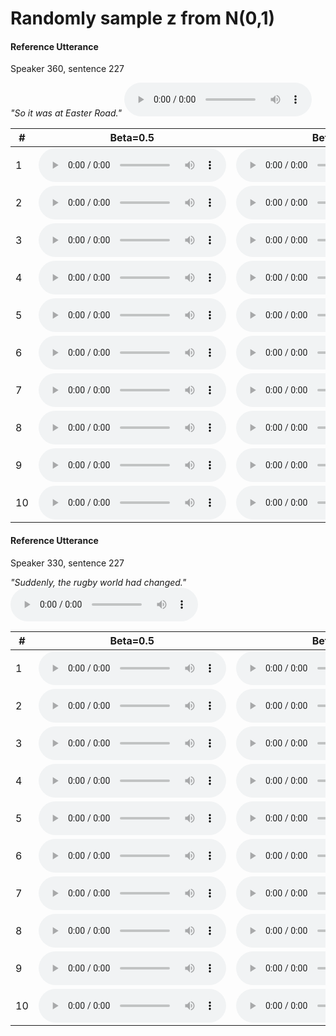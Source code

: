 # Randomly sample z from N(0,1)

#### Reference Utterance
Speaker 360, sentence 227

*"So it was at Easter Road."*
<audio src="vae/samples_from_ref_utterance/p360_227.orig.wav" controls></audio> 


|  # | Beta=0.5 | Beta=1 | Beta=2 | Beta=5 | 
| --- | --- | --- | --- | --- |
| 1 | <audio src="vae/samples_from_ref_utterance/p360_227_ref_embedding_resample_lambda_0.5_0.wav" controls></audio> | <audio src="vae/samples_from_ref_utterance/p360_227_ref_embedding_resample_lambda_1_0.wav" controls></audio>  |  <audio src="vae/samples_from_ref_utterance/p360_227_ref_embedding_resample_lambda_2_0.wav" controls></audio>  |  <audio src="vae/samples_from_ref_utterance/p360_227_ref_embedding_resample_lambda_5_0.wav" controls></audio>  |
| 2 | <audio src="vae/samples_from_ref_utterance/p360_227_ref_embedding_resample_lambda_0.5_1.wav" controls></audio> | <audio src="vae/samples_from_ref_utterance/p360_227_ref_embedding_resample_lambda_1_1.wav" controls></audio>  |  <audio src="vae/samples_from_ref_utterance/p360_227_ref_embedding_resample_lambda_2_1.wav" controls></audio>  |  <audio src="vae/samples_from_ref_utterance/p360_227_ref_embedding_resample_lambda_5_1.wav" controls></audio>  |
| 3 | <audio src="vae/samples_from_ref_utterance/p360_227_ref_embedding_resample_lambda_0.5_2.wav" controls></audio> | <audio src="vae/samples_from_ref_utterance/p360_227_ref_embedding_resample_lambda_1_2.wav" controls></audio>  |  <audio src="vae/samples_from_ref_utterance/p360_227_ref_embedding_resample_lambda_2_2.wav" controls></audio>  |  <audio src="vae/samples_from_ref_utterance/p360_227_ref_embedding_resample_lambda_5_2.wav" controls></audio>  |
| 4 | <audio src="vae/samples_from_ref_utterance/p360_227_ref_embedding_resample_lambda_0.5_3.wav" controls></audio> | <audio src="vae/samples_from_ref_utterance/p360_227_ref_embedding_resample_lambda_1_3.wav" controls></audio>  |  <audio src="vae/samples_from_ref_utterance/p360_227_ref_embedding_resample_lambda_2_3.wav" controls></audio>  |  <audio src="vae/samples_from_ref_utterance/p360_227_ref_embedding_resample_lambda_5_3.wav" controls></audio>  |
| 5 | <audio src="vae/samples_from_ref_utterance/p360_227_ref_embedding_resample_lambda_0.5_4.wav" controls></audio> | <audio src="vae/samples_from_ref_utterance/p360_227_ref_embedding_resample_lambda_1_4.wav" controls></audio>  |  <audio src="vae/samples_from_ref_utterance/p360_227_ref_embedding_resample_lambda_2_4.wav" controls></audio>  |  <audio src="vae/samples_from_ref_utterance/p360_227_ref_embedding_resample_lambda_5_4.wav" controls></audio>  |
| 6 | <audio src="vae/samples_from_ref_utterance/p360_227_ref_embedding_resample_lambda_0.5_5.wav" controls></audio> | <audio src="vae/samples_from_ref_utterance/p360_227_ref_embedding_resample_lambda_1_5.wav" controls></audio>  |  <audio src="vae/samples_from_ref_utterance/p360_227_ref_embedding_resample_lambda_2_5.wav" controls></audio>  |  <audio src="vae/samples_from_ref_utterance/p360_227_ref_embedding_resample_lambda_5_5.wav" controls></audio>  |
| 7 | <audio src="vae/samples_from_ref_utterance/p360_227_ref_embedding_resample_lambda_0.5_6.wav" controls></audio> | <audio src="vae/samples_from_ref_utterance/p360_227_ref_embedding_resample_lambda_1_6.wav" controls></audio>  |  <audio src="vae/samples_from_ref_utterance/p360_227_ref_embedding_resample_lambda_2_6.wav" controls></audio>  |  <audio src="vae/samples_from_ref_utterance/p360_227_ref_embedding_resample_lambda_5_6.wav" controls></audio>  |
| 8 | <audio src="vae/samples_from_ref_utterance/p360_227_ref_embedding_resample_lambda_0.5_7.wav" controls></audio> | <audio src="vae/samples_from_ref_utterance/p360_227_ref_embedding_resample_lambda_1_7.wav" controls></audio>  |  <audio src="vae/samples_from_ref_utterance/p360_227_ref_embedding_resample_lambda_2_7.wav" controls></audio>  |  <audio src="vae/samples_from_ref_utterance/p360_227_ref_embedding_resample_lambda_5_7.wav" controls></audio>  |
| 9 | <audio src="vae/samples_from_ref_utterance/p360_227_ref_embedding_resample_lambda_0.5_8.wav" controls></audio> | <audio src="vae/samples_from_ref_utterance/p360_227_ref_embedding_resample_lambda_1_8.wav" controls></audio>  |  <audio src="vae/samples_from_ref_utterance/p360_227_ref_embedding_resample_lambda_2_8.wav" controls></audio>  |  <audio src="vae/samples_from_ref_utterance/p360_227_ref_embedding_resample_lambda_5_8.wav" controls></audio>  |
| 10 | <audio src="vae/samples_from_ref_utterance/p360_227_ref_embedding_resample_lambda_0.5_9.wav" controls></audio> | <audio src="vae/samples_from_ref_utterance/p360_227_ref_embedding_resample_lambda_1_9.wav" controls></audio>  |  <audio src="vae/samples_from_ref_utterance/p360_227_ref_embedding_resample_lambda_2_9.wav" controls></audio>  |  <audio src="vae/samples_from_ref_utterance/p360_227_ref_embedding_resample_lambda_5_9.wav" controls></audio>  |


#### Reference Utterance
Speaker 330, sentence 227

*"Suddenly, the rugby world had changed."*
<audio src="vae/samples_from_ref_utterance/p330_227.orig.wav" controls></audio> 

|  # | Beta=0.5 | Beta=1 | Beta=2 | Beta=5 | 
| --- | --- | --- | --- | --- |
| 1 | <audio src="vae/samples_from_ref_utterance/p330_227_ref_embedding_resample_lambda_0.5_0.wav" controls></audio> | <audio src="vae/samples_from_ref_utterance/p330_227_ref_embedding_resample_lambda_1_0.wav" controls></audio>  |  <audio src="vae/samples_from_ref_utterance/p330_227_ref_embedding_resample_lambda_2_0.wav" controls></audio>  |  <audio src="vae/samples_from_ref_utterance/p330_227_ref_embedding_resample_lambda_5_0.wav" controls></audio>  |
| 2 | <audio src="vae/samples_from_ref_utterance/p330_227_ref_embedding_resample_lambda_0.5_1.wav" controls></audio> | <audio src="vae/samples_from_ref_utterance/p330_227_ref_embedding_resample_lambda_1_1.wav" controls></audio>  |  <audio src="vae/samples_from_ref_utterance/p330_227_ref_embedding_resample_lambda_2_1.wav" controls></audio>  |  <audio src="vae/samples_from_ref_utterance/p330_227_ref_embedding_resample_lambda_5_1.wav" controls></audio>  |
| 3 | <audio src="vae/samples_from_ref_utterance/p330_227_ref_embedding_resample_lambda_0.5_2.wav" controls></audio> | <audio src="vae/samples_from_ref_utterance/p330_227_ref_embedding_resample_lambda_1_2.wav" controls></audio>  |  <audio src="vae/samples_from_ref_utterance/p330_227_ref_embedding_resample_lambda_2_2.wav" controls></audio>  |  <audio src="vae/samples_from_ref_utterance/p330_227_ref_embedding_resample_lambda_5_2.wav" controls></audio>  |
| 4 | <audio src="vae/samples_from_ref_utterance/p330_227_ref_embedding_resample_lambda_0.5_3.wav" controls></audio> | <audio src="vae/samples_from_ref_utterance/p330_227_ref_embedding_resample_lambda_1_3.wav" controls></audio>  |  <audio src="vae/samples_from_ref_utterance/p330_227_ref_embedding_resample_lambda_2_3.wav" controls></audio>  |  <audio src="vae/samples_from_ref_utterance/p330_227_ref_embedding_resample_lambda_5_3.wav" controls></audio>  |
| 5 | <audio src="vae/samples_from_ref_utterance/p330_227_ref_embedding_resample_lambda_0.5_4.wav" controls></audio> | <audio src="vae/samples_from_ref_utterance/p330_227_ref_embedding_resample_lambda_1_4.wav" controls></audio>  |  <audio src="vae/samples_from_ref_utterance/p330_227_ref_embedding_resample_lambda_2_4.wav" controls></audio>  |  <audio src="vae/samples_from_ref_utterance/p330_227_ref_embedding_resample_lambda_5_4.wav" controls></audio>  |
| 6 | <audio src="vae/samples_from_ref_utterance/p330_227_ref_embedding_resample_lambda_0.5_5.wav" controls></audio> | <audio src="vae/samples_from_ref_utterance/p330_227_ref_embedding_resample_lambda_1_5.wav" controls></audio>  |  <audio src="vae/samples_from_ref_utterance/p330_227_ref_embedding_resample_lambda_2_5.wav" controls></audio>  |  <audio src="vae/samples_from_ref_utterance/p330_227_ref_embedding_resample_lambda_5_5.wav" controls></audio>  |
| 7 | <audio src="vae/samples_from_ref_utterance/p330_227_ref_embedding_resample_lambda_0.5_6.wav" controls></audio> | <audio src="vae/samples_from_ref_utterance/p330_227_ref_embedding_resample_lambda_1_6.wav" controls></audio>  |  <audio src="vae/samples_from_ref_utterance/p330_227_ref_embedding_resample_lambda_2_6.wav" controls></audio>  |  <audio src="vae/samples_from_ref_utterance/p330_227_ref_embedding_resample_lambda_5_6.wav" controls></audio>  |
| 8 | <audio src="vae/samples_from_ref_utterance/p330_227_ref_embedding_resample_lambda_0.5_7.wav" controls></audio> | <audio src="vae/samples_from_ref_utterance/p330_227_ref_embedding_resample_lambda_1_7.wav" controls></audio>  |  <audio src="vae/samples_from_ref_utterance/p330_227_ref_embedding_resample_lambda_2_7.wav" controls></audio>  |  <audio src="vae/samples_from_ref_utterance/p330_227_ref_embedding_resample_lambda_5_7.wav" controls></audio>  |
| 9 | <audio src="vae/samples_from_ref_utterance/p330_227_ref_embedding_resample_lambda_0.5_8.wav" controls></audio> | <audio src="vae/samples_from_ref_utterance/p330_227_ref_embedding_resample_lambda_1_8.wav" controls></audio>  |  <audio src="vae/samples_from_ref_utterance/p330_227_ref_embedding_resample_lambda_2_8.wav" controls></audio>  |  <audio src="vae/samples_from_ref_utterance/p330_227_ref_embedding_resample_lambda_5_8.wav" controls></audio>  |
| 10 | <audio src="vae/samples_from_ref_utterance/p330_227_ref_embedding_resample_lambda_0.5_9.wav" controls></audio> | <audio src="vae/samples_from_ref_utterance/p330_227_ref_embedding_resample_lambda_1_9.wav" controls></audio>  |  <audio src="vae/samples_from_ref_utterance/p330_227_ref_embedding_resample_lambda_2_9.wav" controls></audio>  |  <audio src="vae/samples_from_ref_utterance/p330_227_ref_embedding_resample_lambda_5_9.wav" controls></audio>  |
